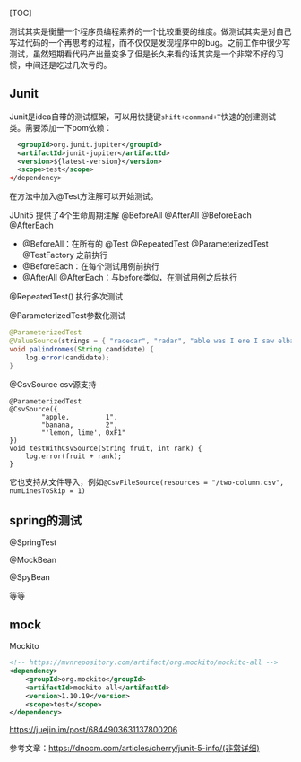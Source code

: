 [TOC]

测试其实是衡量一个程序员编程素养的一个比较重要的维度。做测试其实是对自己写过代码的一个再思考的过程，而不仅仅是发现程序中的bug。之前工作中很少写测试，虽然短期看代码产出量变多了但是长久来看的话其实是一个非常不好的习惯，中间还是吃过几次亏的。



## Junit

Junit是idea自带的测试框架，可以用快捷键`shift+command+T`快速的创建测试类。需要添加一下pom依赖：

```xml
  <groupId>org.junit.jupiter</groupId>
  <artifactId>junit-jupiter</artifactId>
  <version>${latest-version}</version>
  <scope>test</scope>
</dependency>
```

在方法中加入@Test方注解可以开始测试。



JUnit5 提供了4个生命周期注解 @BeforeAll @AfterAll @BeforeEach @AfterEach

-   @BeforeAll：在所有的 @Test @RepeatedTest @ParameterizedTest @TestFactory 之前执行
-   @BeforeEach：在每个测试用例前执行
-   @AfterAll @AfterEach：与before类似，在测试用例之后执行

@RepeatedTest() 执行多次测试

@ParameterizedTest参数化测试

```java
@ParameterizedTest
@ValueSource(strings = { "racecar", "radar", "able was I ere I saw elba" })
void palindromes(String candidate) {
    log.error(candidate);
}
```



@CsvSource csv源支持

```
@ParameterizedTest
@CsvSource({
        "apple,         1",
        "banana,        2",
        "'lemon, lime', 0xF1"
})
void testWithCsvSource(String fruit, int rank) {
    log.error(fruit + rank);
}
```

它也支持从文件导入，例如`@CsvFileSource(resources = "/two-column.csv", numLinesToSkip = 1)`



## spring的测试

@SpringTest

@MockBean

@SpyBean



等等

## mock

Mockito

```xml
<!-- https://mvnrepository.com/artifact/org.mockito/mockito-all -->
<dependency>
    <groupId>org.mockito</groupId>
    <artifactId>mockito-all</artifactId>
    <version>1.10.19</version>
    <scope>test</scope>
</dependency>

```



https://juejin.im/post/6844903631137800206



参考文章：https://dnocm.com/articles/cherry/junit-5-info/(非常详细)